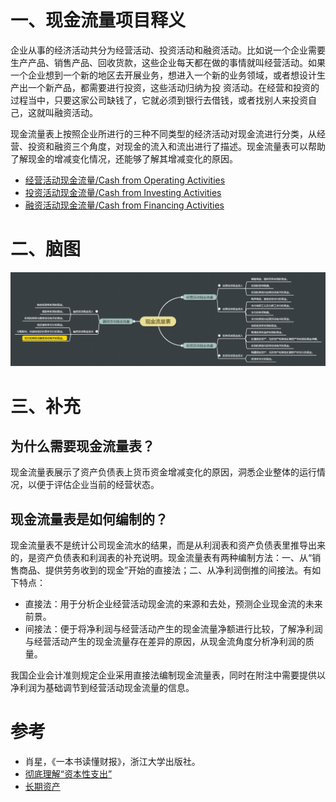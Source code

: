 # 一、现金流量项目释义

企业从事的经济活动共分为经营活动、投资活动和融资活动。比如说一个企业需要生产产品、销售产品、回收货款，这些企业每天都在做的事情就叫经营活动。如果一个企业想到一个新的地区去开展业务，想进入一个新的业务领域，或者想设计生产出一个新产品，都需要进行投资，这些活动归纳为投
资活动。在经营和投资的过程当中，只要这家公司缺钱了，它就必须到银行去借钱，或者找别人来投资自己，这就叫融资活动。

现金流量表上按照企业所进行的三种不同类型的经济活动对现金流进行分类，从经营、投资和融资三个角度，对现金的流入和流出进行了描述。现金流量表可以帮助了解现金的增减变化情况，还能够了解其增减变化的原因。

- [经营活动现金流量/Cash from Operating Activities](1-经营活动现金流量.md)
- [投资活动现金流量/Cash from Investing Activities](2-投资活动现金流量.md)
- [融资活动现金流量/Cash from Financing Activities](3-融资活动现金流量.md)

# 二、脑图

![](现金流量表.png)

# 三、补充



## 为什么需要现金流量表？

现金流量表展示了资产负债表上货币资金增减变化的原因，洞悉企业整体的运行情况，以便于评估企业当前的经营状态。

## 现金流量表是如何编制的？

现金流量表不是统计公司现金流水的结果，而是从利润表和资产负债表里推导出来的，是资产负债表和利润表的补充说明。现金流量表有两种编制方法：一、从“销售商品、提供劳务收到的现金”开始的直接法；二、从净利润倒推的间接法。有如下特点：

- 直接法：用于分析企业经营活动现金流的来源和去处，预测企业现金流的未来前景。
- 间接法：便于将净利润与经营活动产生的现金流量净额进行比较，了解净利润与经营活动产生的现金流量存在差异的原因，从现金流角度分析净利润的质量。

我国企业会计准则规定企业采用直接法编制现金流量表，同时在附注中需要提供以净利润为基础调节到经营活动现金流量的信息。

# 参考

- 肖星，《一本书读懂财报》，浙江大学出版社。
- [彻底理解“资本性支出”](https://zhuanlan.zhihu.com/p/24462170)
- [长期资产](https://wiki.mbalib.com/wiki/%E9%95%BF%E6%9C%9F%E8%B5%84%E4%BA%A7)
